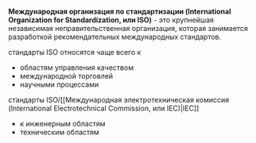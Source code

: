 **Международная организация по стандартизации (International Organization for Standardization, или ISO)** - это крупнейшая независимая неправительственная организация, которая занимается разработкой рекомендательных международных стандартов.

стандарты ISO относятся чаще всего к
- областям управления качеством
- международной торговлей
- научными процессами

стандарты ISO/[[Международная электротехническая комиссия (International Electrotechnical Commission, или IEC)|IEC]]
- к инженерным областям
- техническим областям

